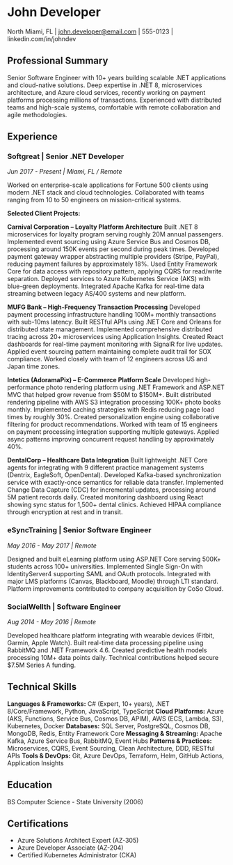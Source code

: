 # John Developer
North Miami, FL | john.developer@email.com | 555-0123 | linkedin.com/in/johndev

## Professional Summary

Senior Software Engineer with 10+ years building scalable .NET applications and cloud-native solutions. Deep expertise in .NET 8, microservices architecture, and Azure cloud services, recently working on payment platforms processing millions of transactions. Experienced with distributed teams and high-scale systems, comfortable with remote collaboration and agile methodologies.

## Experience

### Softgreat | Senior .NET Developer
*Jun 2017 - Present | Miami, FL / Remote*

Worked on enterprise-scale applications for Fortune 500 clients using modern .NET stack and cloud technologies. Collaborated with teams ranging from 10 to 50 engineers on mission-critical systems.

**Selected Client Projects:**

**Carnival Corporation – Loyalty Platform Architecture**
Built .NET 8 microservices for loyalty program serving roughly 20M annual passengers. Implemented event sourcing using Azure Service Bus and Cosmos DB, processing around 150K events per second during peak times. Developed payment gateway wrapper abstracting multiple providers (Stripe, PayPal), reducing payment failures by approximately 18%. Used Entity Framework Core for data access with repository pattern, applying CQRS for read/write separation. Deployed services to Azure Kubernetes Service (AKS) with blue-green deployments. Integrated Apache Kafka for real-time data streaming between legacy AS/400 systems and new platform.

**MUFG Bank – High-Frequency Transaction Processing**
Developed payment processing infrastructure handling 100M+ monthly transactions with sub-10ms latency. Built RESTful APIs using .NET Core and Orleans for distributed state management. Implemented comprehensive distributed tracing across 20+ microservices using Application Insights. Created React dashboards for real-time payment monitoring with SignalR for live updates. Applied event sourcing pattern maintaining complete audit trail for SOX compliance. Worked closely with team of 12 engineers across US and Japan time zones.

**Intetics (AdoramaPix) – E-Commerce Platform Scale**
Developed high-performance photo rendering platform using .NET Framework and ASP.NET MVC that helped grow revenue from $50M to $150M+. Built distributed rendering pipeline with AWS S3 integration processing 100K+ photo books monthly. Implemented caching strategies with Redis reducing page load times by roughly 30%. Created personalization engine using collaborative filtering for product recommendations. Worked with team of 15 engineers on payment processing integration supporting multiple gateways. Applied async patterns improving concurrent request handling by approximately 40%.

**DentalCorp – Healthcare Data Integration**
Built lightweight .NET Core agents for integrating with 9 different practice management systems (Dentrix, EagleSoft, OpenDental). Developed Kafka-based synchronization service with exactly-once semantics for reliable data transfer. Implemented Change Data Capture (CDC) for incremental updates, processing around 5M patient records daily. Created monitoring dashboard using React showing sync status for 1,500+ dental clinics. Achieved HIPAA compliance through encryption at rest and in transit.

### eSyncTraining | Senior Software Engineer
*May 2016 - May 2017 | Remote*

Designed and built eLearning platform using ASP.NET Core serving 500K+ students across 100+ universities. Implemented Single Sign-On with IdentityServer4 supporting SAML and OAuth protocols. Integrated with major LMS platforms (Canvas, Blackboard, Moodle) through LTI standard. Platform improvements contributed to company acquisition by CoSo Cloud.

### SocialWellth | Software Engineer
*Aug 2014 - May 2016 | Remote*

Developed healthcare platform integrating with wearable devices (Fitbit, Garmin, Apple Watch). Built real-time data processing pipeline using RabbitMQ and .NET Framework 4.6. Created predictive health models processing 10M+ data points daily. Technical contributions helped secure $7.5M Series A funding.

## Technical Skills

**Languages & Frameworks:** C# (Expert, 10+ years), .NET 8/Core/Framework, Python, JavaScript, TypeScript
**Cloud Platforms:** Azure (AKS, Functions, Service Bus, Cosmos DB, APIM), AWS (ECS, Lambda, S3), Kubernetes, Docker
**Databases:** SQL Server, PostgreSQL, Cosmos DB, MongoDB, Redis, Entity Framework Core
**Messaging & Streaming:** Apache Kafka, Azure Service Bus, RabbitMQ, Event Hubs
**Patterns & Practices:** Microservices, CQRS, Event Sourcing, Clean Architecture, DDD, RESTful APIs
**Tools & DevOps:** Git, Azure DevOps, Terraform, Helm, GitHub Actions, Application Insights

## Education

BS Computer Science - State University (2006)

## Certifications

- Azure Solutions Architect Expert (AZ-305)
- Azure Developer Associate (AZ-204)
- Certified Kubernetes Administrator (CKA)